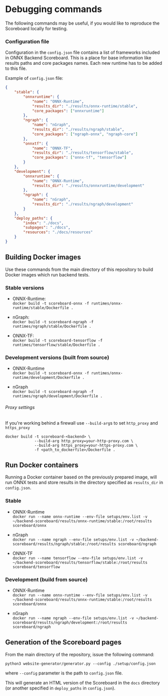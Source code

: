 <!--- SPDX-License-Identifier: Apache-2.0 -->

# Debugging commands

The following commands may be useful, if you would like to reproduce the Scoreboard locally for testing.

### Configuration file

Configuration in the `config.json` file contains a list of frameworks included in ONNX Backend Scoreboard.
This is a place for base information like results paths and core packages names.
Each new runtime has to be added to this file.

Example of `config.json` file:
```json
{
    "stable": {
        "onnxruntime": {
            "name": "ONNX-Runtime",
            "results_dir": "./results/onnx-runtime/stable",
            "core_packages": ["onnxruntime"]
        },
        "ngraph": {
            "name": "nGraph",
            "results_dir": "./results/ngraph/stable",
            "core_packages": ["ngraph-onnx", "ngraph-core"]
        },
        "onnxtf": {
            "name": "ONNX-TF",
            "results_dir": "./results/tensorflow/stable",
            "core_packages": ["onnx-tf", "tensorflow"]
        }
    },
    "development": {
        "onnxruntime": {
            "name": "ONNX-Runtime",
            "results_dir": "./results/onnxruntime/development"
        },
        "ngraph": {
            "name": "nGraph",
            "results_dir": "./results/ngraph/development"
        }
    },
    "deploy_paths": {
        "index": "./docs",
        "subpages": "./docs",
        "resources": "./docs/resources"
    }
}
```

## Building Docker images

Use these commands from the main directory of this repository to build Docker images which run backend tests.

### Stable versions

* ONNX-Runtime: <br/>
`docker build -t scoreboard-onnx -f runtimes/onnx-runtime/stable/Dockerfile .`

* nGraph: <br/>
`docker build -t scoreboard-ngraph -f runtimes/ngraph/stable/Dockerfile .`

* ONNX-TF: <br/>
`docker build -t scoreboard-tensorflow -f runtimes/tensorflow/stable/Dockerfile .`

### Development versions (built from source)

* ONNX-Runtime <br/>
`docker build -t scoreboard-onnx -f runtimes/onnx-runtime/development/Dockerfile .`

* nGraph <br/>
`docker build -t scoreboard-ngraph -f runtimes/ngraph/development/Dockerfile .`


###### Proxy settings

If you're working behind a firewall use `--build-arg`s to set `http_proxy`  and `https_proxy`

```shell
docker build -t scoreboard-<backend> \
             --build-arg http_proxy=your-http-proxy.com \
             --build-arg https_proxy=your-https-proxy.com \
             -f <path_to_dockerfile>/Dockerfile .
```

## Run Docker containers

Running a Docker container based on the previously prepared image, will run ONNX tests and
store results in the directory specified as `results_dir` in `config.json`.

### Stable

* ONNX-Runtime <br/>
`docker run --name onnx-runtime --env-file setups/env.list -v ~/backend-scoreboard/results/onnx-runtime/stable:/root/results scoreboard/onnx`

* nGraph <br/>
`docker run --name ngraph --env-file setups/env.list -v ~/backend-scoreboard/results/ngraph/stable:/root/results scoreboard/ngraph`

* ONNX-TF <br/>
`docker run --name tensorflow --env-file setups/env.list -v ~/backend-scoreboard/results/tensorflow/stable:/root/results scoreboard/tensorflow`

### Development (build from source)

* ONNX-Runtime <br/>
`docker run --name onnx-runtime --env-file setups/env.list -v ~/backend-scoreboard/results/onnx-runtime/stable:/root/results scoreboard/onnx`

* nGraph <br/>
`docker run --name ngraph --env-file setups/env.list -v ~/backend-scoreboard/results/ngraph/development:/root/results scoreboard/ngraph`


## Generation of the Scoreboard pages

From the main directory of the repository, issue the following command:

`python3 website-generator/generator.py --config ./setup/config.json`

where `--config` parameter is the path to `config.json` file.

This will generate an HTML version of the Scoreboard in the `docs` directory
(or another specified in `deploy_paths` in `config.json`).

